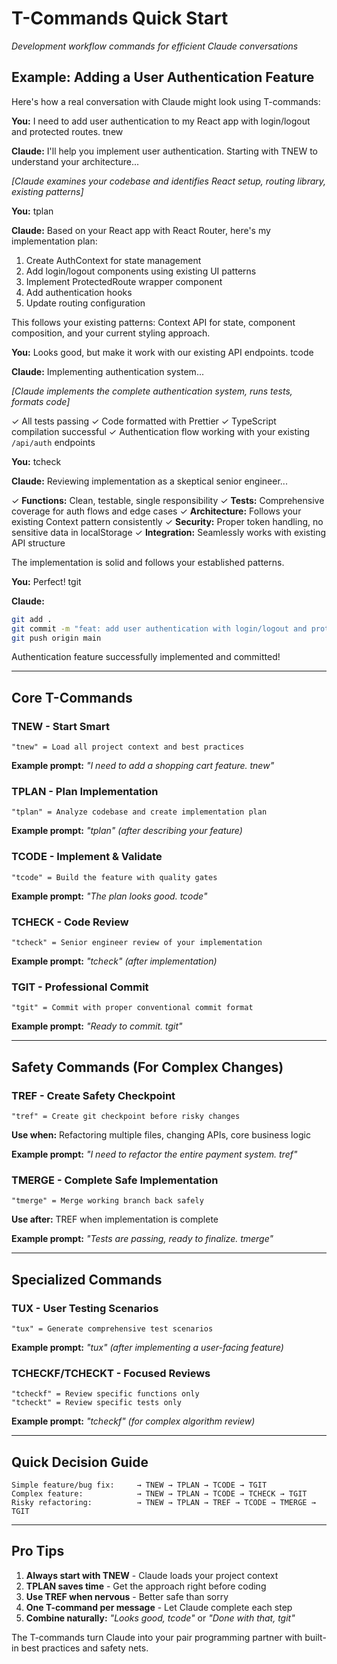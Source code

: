# T-Commands Quick Start

*Development workflow commands for efficient Claude conversations*

## Example: Adding a User Authentication Feature

Here's how a real conversation with Claude might look using T-commands:

**You:** I need to add user authentication to my React app with login/logout and protected routes. tnew

**Claude:** I'll help you implement user authentication. Starting with TNEW to understand your architecture...

*[Claude examines your codebase and identifies React setup, routing library, existing patterns]*

**You:** tplan

**Claude:** Based on your React app with React Router, here's my implementation plan:

1. Create AuthContext for state management
2. Add login/logout components using existing UI patterns
3. Implement ProtectedRoute wrapper component
4. Add authentication hooks
5. Update routing configuration

This follows your existing patterns: Context API for state, component composition, and your current styling approach.

**You:** Looks good, but make it work with our existing API endpoints. tcode

**Claude:** Implementing authentication system...

*[Claude implements the complete authentication system, runs tests, formats code]*

✓ All tests passing
✓ Code formatted with Prettier
✓ TypeScript compilation successful
✓ Authentication flow working with your existing `/api/auth` endpoints

**You:** tcheck

**Claude:** Reviewing implementation as a skeptical senior engineer...

✓ **Functions:** Clean, testable, single responsibility
✓ **Tests:** Comprehensive coverage for auth flows and edge cases
✓ **Architecture:** Follows your existing Context pattern consistently
✓ **Security:** Proper token handling, no sensitive data in localStorage
✓ **Integration:** Seamlessly works with existing API structure

The implementation is solid and follows your established patterns.

**You:** Perfect! tgit

**Claude:** 
```bash
git add .
git commit -m "feat: add user authentication with login/logout and protected routes"
git push origin main
```

Authentication feature successfully implemented and committed!

---

## Core T-Commands

### **TNEW** - Start Smart
```
"tnew" = Load all project context and best practices
```
**Example prompt:** *"I need to add a shopping cart feature. tnew"*

### **TPLAN** - Plan Implementation
```
"tplan" = Analyze codebase and create implementation plan
```
**Example prompt:** *"tplan"* *(after describing your feature)*

### **TCODE** - Implement & Validate
```
"tcode" = Build the feature with quality gates
```
**Example prompt:** *"The plan looks good. tcode"*

### **TCHECK** - Code Review
```
"tcheck" = Senior engineer review of your implementation
```
**Example prompt:** *"tcheck"* *(after implementation)*

### **TGIT** - Professional Commit
```
"tgit" = Commit with proper conventional commit format
```
**Example prompt:** *"Ready to commit. tgit"*

---

## Safety Commands (For Complex Changes)

### **TREF** - Create Safety Checkpoint
```
"tref" = Create git checkpoint before risky changes
```
**Use when:** Refactoring multiple files, changing APIs, core business logic

**Example prompt:** *"I need to refactor the entire payment system. tref"*

### **TMERGE** - Complete Safe Implementation
```
"tmerge" = Merge working branch back safely
```
**Use after:** TREF when implementation is complete

**Example prompt:** *"Tests are passing, ready to finalize. tmerge"*

---

## Specialized Commands

### **TUX** - User Testing Scenarios
```
"tux" = Generate comprehensive test scenarios
```
**Example prompt:** *"tux"* *(after implementing a user-facing feature)*

### **TCHECKF/TCHECKT** - Focused Reviews
```
"tcheckf" = Review specific functions only
"tcheckt" = Review specific tests only
```
**Example prompt:** *"tcheckf"* *(for complex algorithm review)*

---

## Quick Decision Guide

```
Simple feature/bug fix:     → TNEW → TPLAN → TCODE → TGIT
Complex feature:            → TNEW → TPLAN → TCODE → TCHECK → TGIT  
Risky refactoring:          → TNEW → TPLAN → TREF → TCODE → TMERGE → TGIT
```

---

## Pro Tips

1. **Always start with TNEW** - Claude loads your project context
2. **TPLAN saves time** - Get the approach right before coding
3. **Use TREF when nervous** - Better safe than sorry
4. **One T-command per message** - Let Claude complete each step
5. **Combine naturally:** *"Looks good, tcode"* or *"Done with that, tgit"*

The T-commands turn Claude into your pair programming partner with built-in best practices and safety nets.
